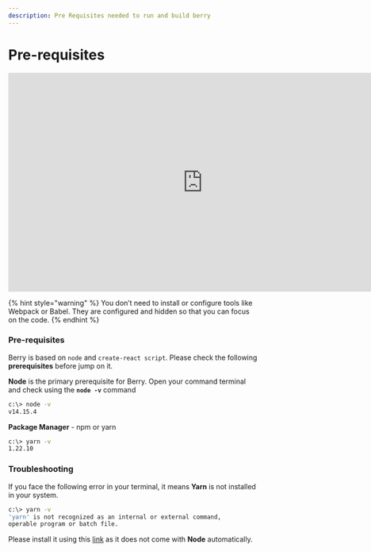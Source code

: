 ```yaml
---
description: Pre Requisites needed to run and build berry
---
```


# Pre-requisites


<iframe width="784" height="441" src="https://www.youtube.com/embed/aiZ9sQ-r3dE" title="Berry - Prerequisites" frameborder="0" allow="accelerometer; autoplay; clipboard-write; encrypted-media; gyroscope; picture-in-picture" allowfullscreen></iframe>

{% hint style="warning" %}
You don’t need to install or configure tools like Webpack or Babel. They are configured and hidden so that you can focus on the code.
{% endhint %}

### **Pre-requisites**

Berry is based on `node` and `create-react script`. Please check the following **prerequisites** before jump on it.

**Node** is the primary prerequisite for Berry. Open your command terminal and check using the **`node -v`** command

```bash
c:\> node -v
v14.15.4
```

**Package Manager** - npm or yarn

```bash
c:\> yarn -v
1.22.10
```

### **Troubleshooting**

If you face the following error in your terminal, it means **Yarn** is not installed in your system.

```bash
c:\> yarn -v
'yarn' is not recognized as an internal or external command,
operable program or batch file.
```

Please install it using this [link](https://yarnpkg.com/getting-started/install) as it does not come with **Node** automatically.

